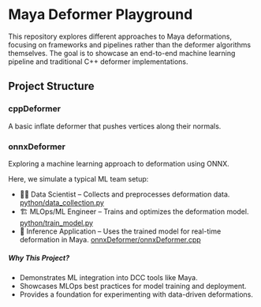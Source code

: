 # Maya Deformer Playground

This repository explores different approaches to Maya deformations, focusing on frameworks and pipelines rather than the deformer algorithms themselves. The goal is to showcase an end-to-end machine learning pipeline and traditional C++ deformer implementations.

## Project Structure

### cppDeformer
A basic inflate deformer that pushes vertices along their normals.

### onnxDeformer
Exploring a machine learning approach to deformation using ONNX.

Here, we simulate a typical ML team setup:
- 🧑‍🔬 Data Scientist – Collects and preprocesses deformation data. [python/data_collection.py](python/data_collection.py)
- 🏗️ MLOps/ML Engineer – Trains and optimizes the deformation model. [python/train_model.py](python/train_model.py)
- 🚀 Inference Application – Uses the trained model for real-time deformation in Maya. [onnxDeformer/onnxDeformer.cpp](onnxDeformer/onnxDeformer.cpp)

##### Why This Project?
- Demonstrates ML integration into DCC tools like Maya.
- Showcases MLOps best practices for model training and deployment.
- Provides a foundation for experimenting with data-driven deformations.
